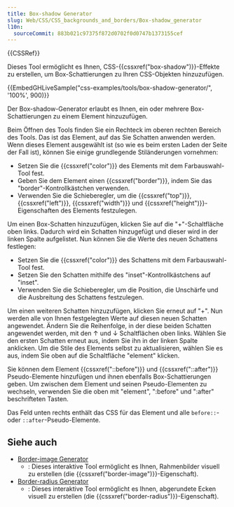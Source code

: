 ```yaml
---
title: Box-shadow Generator
slug: Web/CSS/CSS_backgrounds_and_borders/Box-shadow_generator
l10n:
  sourceCommit: 883b021c97375f872d0702f0d0747b1373155cef
---
```


{{CSSRef}}

Dieses Tool ermöglicht es Ihnen, CSS-{{cssxref("box-shadow")}}-Effekte zu erstellen, um Box-Schattierungen zu Ihren CSS-Objekten hinzuzufügen.

{{EmbedGHLiveSample("css-examples/tools/box-shadow-generator/", '100%', 900)}}

Der Box-shadow-Generator erlaubt es Ihnen, ein oder mehrere Box-Schattierungen zu einem Element hinzuzufügen.

Beim Öffnen des Tools finden Sie ein Rechteck im oberen rechten Bereich des Tools. Das ist das Element, auf das Sie Schatten anwenden werden. Wenn dieses Element ausgewählt ist (so wie es beim ersten Laden der Seite der Fall ist), können Sie einige grundlegende Stiländerungen vornehmen:

- Setzen Sie die {{cssxref("color")}} des Elements mit dem Farbauswahl-Tool fest.
- Geben Sie dem Element einen {{cssxref("border")}}, indem Sie das "border"-Kontrollkästchen verwenden.
- Verwenden Sie die Schieberegler, um die {{cssxref("top")}}, {{cssxref("left")}}, {{cssxref("width")}} und {{cssxref("height")}}-Eigenschaften des Elements festzulegen.

Um einen Box-Schatten hinzuzufügen, klicken Sie auf die "+"-Schaltfläche oben links. Dadurch wird ein Schatten hinzugefügt und dieser wird in der linken Spalte aufgelistet. Nun können Sie die Werte des neuen Schattens festlegen:

- Setzen Sie die {{cssxref("color")}} des Schattens mit dem Farbauswahl-Tool fest.
- Setzen Sie den Schatten mithilfe des "inset"-Kontrollkästchens auf "inset".
- Verwenden Sie die Schieberegler, um die Position, die Unschärfe und die Ausbreitung des Schattens festzulegen.

Um einen weiteren Schatten hinzuzufügen, klicken Sie erneut auf "+". Nun werden alle von Ihnen festgelegten Werte auf diesen neuen Schatten angewendet. Ändern Sie die Reihenfolge, in der diese beiden Schatten angewendet werden, mit den ↑ und ↓ Schaltflächen oben links. Wählen Sie den ersten Schatten erneut aus, indem Sie ihn in der linken Spalte anklicken. Um die Stile des Elements selbst zu aktualisieren, wählen Sie es aus, indem Sie oben auf die Schaltfläche "element" klicken.

Sie können dem Element {{cssxref("::before")}} und {{cssxref("::after")}} Pseudo-Elemente hinzufügen und ihnen ebenfalls Box-Schattierungen geben. Um zwischen dem Element und seinen Pseudo-Elementen zu wechseln, verwenden Sie die oben mit "element", ":before" und ":after" beschrifteten Tasten.

Das Feld unten rechts enthält das CSS für das Element und alle `before::`- oder `::after`-Pseudo-Elemente.

## Siehe auch

- [Border-image Generator](/de/docs/Web/CSS/CSS_backgrounds_and_borders/Border-image_generator)
  - : Dieses interaktive Tool ermöglicht es Ihnen, Rahmenbilder visuell zu erstellen (die {{cssxref("border-image")}}-Eigenschaft).
- [Border-radius Generator](/de/docs/Web/CSS/CSS_backgrounds_and_borders/Border-radius_generator)
  - : Dieses interaktive Tool ermöglicht es Ihnen, abgerundete Ecken visuell zu erstellen (die {{cssxref("border-radius")}}-Eigenschaft).
